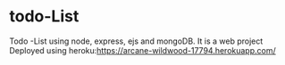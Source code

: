# todo-List
Todo -List using node, express, ejs and mongoDB. It is a web project
Deployed using heroku:https://arcane-wildwood-17794.herokuapp.com/
